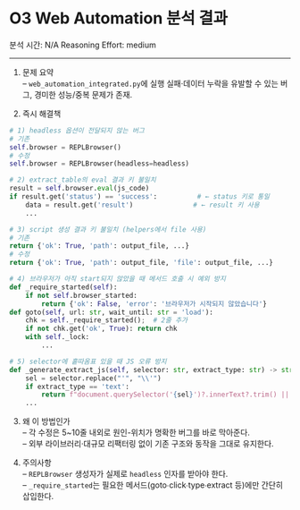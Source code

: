 # O3 Web Automation 분석 결과

분석 시간: N/A
Reasoning Effort: medium

---

1. 문제 요약  
   – `web_automation_integrated.py`에 실행 실패·데이터 누락을 유발할 수 있는 버그, 경미한 성능/중복 문제가 존재.

2. 즉시 해결책  

```python
# 1) headless 옵션이 전달되지 않는 버그
# 기존
self.browser = REPLBrowser()
# 수정
self.browser = REPLBrowser(headless=headless)

# 2) extract_table의 eval 결과 키 불일치
result = self.browser.eval(js_code)
if result.get('status') == 'success':          # ← status 키로 통일
    data = result.get('result')               # ← result 키 사용
    ...

# 3) script 생성 결과 키 불일치 (helpers에서 file 사용)
# 기존
return {'ok': True, 'path': output_file, ...}
# 수정
return {'ok': True, 'path': output_file, 'file': output_file, ...}

# 4) 브라우저가 아직 start되지 않았을 때 메서드 호출 시 예외 방지
def _require_started(self):
    if not self.browser_started:
        return {'ok': False, 'error': '브라우저가 시작되지 않았습니다'}
def goto(self, url: str, wait_until: str = 'load'):
    chk = self._require_started();  # 2줄 추가
    if not chk.get('ok', True): return chk
    with self._lock:
        ...

# 5) selector에 홑따옴표 있을 때 JS 오류 방지
def _generate_extract_js(self, selector: str, extract_type: str) -> str:
    sel = selector.replace("'", "\\'")
    if extract_type == 'text':
        return f"document.querySelector('{sel}')?.innerText?.trim() || ''"
    ...
```

3. 왜 이 방법인가  
– 각 수정은 5~10줄 내외로 원인-위치가 명확한 버그를 바로 막아준다.  
– 외부 라이브러리·대규모 리팩터링 없이 기존 구조와 동작을 그대로 유지한다.  

4. 주의사항  
– `REPLBrowser` 생성자가 실제로 `headless` 인자를 받아야 한다.  
– `_require_started`는 필요한 메서드(goto∙click∙type∙extract 등)에만 간단히 삽입한다.
